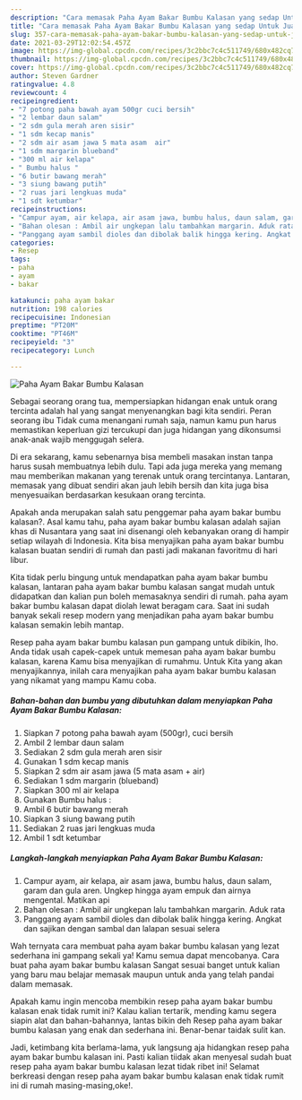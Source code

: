 ```yaml
---
description: "Cara memasak Paha Ayam Bakar Bumbu Kalasan yang sedap Untuk Jualan"
title: "Cara memasak Paha Ayam Bakar Bumbu Kalasan yang sedap Untuk Jualan"
slug: 357-cara-memasak-paha-ayam-bakar-bumbu-kalasan-yang-sedap-untuk-jualan
date: 2021-03-29T12:02:54.457Z
image: https://img-global.cpcdn.com/recipes/3c2bbc7c4c511749/680x482cq70/paha-ayam-bakar-bumbu-kalasan-foto-resep-utama.jpg
thumbnail: https://img-global.cpcdn.com/recipes/3c2bbc7c4c511749/680x482cq70/paha-ayam-bakar-bumbu-kalasan-foto-resep-utama.jpg
cover: https://img-global.cpcdn.com/recipes/3c2bbc7c4c511749/680x482cq70/paha-ayam-bakar-bumbu-kalasan-foto-resep-utama.jpg
author: Steven Gardner
ratingvalue: 4.8
reviewcount: 4
recipeingredient:
- "7 potong paha bawah ayam 500gr cuci bersih"
- "2 lembar daun salam"
- "2 sdm gula merah aren sisir"
- "1 sdm kecap manis"
- "2 sdm air asam jawa 5 mata asam  air"
- "1 sdm margarin blueband"
- "300 ml air kelapa"
- " Bumbu halus "
- "6 butir bawang merah"
- "3 siung bawang putih"
- "2 ruas jari lengkuas muda"
- "1 sdt ketumbar"
recipeinstructions:
- "Campur ayam, air kelapa, air asam jawa, bumbu halus, daun salam, garam dan gula aren. Ungkep hingga ayam empuk dan airnya mengental. Matikan api"
- "Bahan olesan : Ambil air ungkepan lalu tambahkan margarin. Aduk rata"
- "Panggang ayam sambil dioles dan dibolak balik hingga kering. Angkat dan sajikan dengan sambal dan lalapan sesuai selera"
categories:
- Resep
tags:
- paha
- ayam
- bakar

katakunci: paha ayam bakar 
nutrition: 198 calories
recipecuisine: Indonesian
preptime: "PT20M"
cooktime: "PT46M"
recipeyield: "3"
recipecategory: Lunch

---
```



![Paha Ayam Bakar Bumbu Kalasan](https://img-global.cpcdn.com/recipes/3c2bbc7c4c511749/680x482cq70/paha-ayam-bakar-bumbu-kalasan-foto-resep-utama.jpg)

Sebagai seorang orang tua, mempersiapkan hidangan enak untuk orang tercinta adalah hal yang sangat menyenangkan bagi kita sendiri. Peran seorang ibu Tidak cuma menangani rumah saja, namun kamu pun harus memastikan keperluan gizi tercukupi dan juga hidangan yang dikonsumsi anak-anak wajib menggugah selera.

Di era  sekarang, kamu sebenarnya bisa membeli masakan instan tanpa harus susah membuatnya lebih dulu. Tapi ada juga mereka yang memang mau memberikan makanan yang terenak untuk orang tercintanya. Lantaran, memasak yang dibuat sendiri akan jauh lebih bersih dan kita juga bisa menyesuaikan berdasarkan kesukaan orang tercinta. 



Apakah anda merupakan salah satu penggemar paha ayam bakar bumbu kalasan?. Asal kamu tahu, paha ayam bakar bumbu kalasan adalah sajian khas di Nusantara yang saat ini disenangi oleh kebanyakan orang di hampir setiap wilayah di Indonesia. Kita bisa menyajikan paha ayam bakar bumbu kalasan buatan sendiri di rumah dan pasti jadi makanan favoritmu di hari libur.

Kita tidak perlu bingung untuk mendapatkan paha ayam bakar bumbu kalasan, lantaran paha ayam bakar bumbu kalasan sangat mudah untuk didapatkan dan kalian pun boleh memasaknya sendiri di rumah. paha ayam bakar bumbu kalasan dapat diolah lewat beragam cara. Saat ini sudah banyak sekali resep modern yang menjadikan paha ayam bakar bumbu kalasan semakin lebih mantap.

Resep paha ayam bakar bumbu kalasan pun gampang untuk dibikin, lho. Anda tidak usah capek-capek untuk memesan paha ayam bakar bumbu kalasan, karena Kamu bisa menyajikan di rumahmu. Untuk Kita yang akan menyajikannya, inilah cara menyajikan paha ayam bakar bumbu kalasan yang nikamat yang mampu Kamu coba.

<!--inarticleads1-->

##### Bahan-bahan dan bumbu yang dibutuhkan dalam menyiapkan Paha Ayam Bakar Bumbu Kalasan:

1. Siapkan 7 potong paha bawah ayam (500gr), cuci bersih
1. Ambil 2 lembar daun salam
1. Sediakan 2 sdm gula merah aren sisir
1. Gunakan 1 sdm kecap manis
1. Siapkan 2 sdm air asam jawa (5 mata asam + air)
1. Sediakan 1 sdm margarin (blueband)
1. Siapkan 300 ml air kelapa
1. Gunakan  Bumbu halus :
1. Ambil 6 butir bawang merah
1. Siapkan 3 siung bawang putih
1. Sediakan 2 ruas jari lengkuas muda
1. Ambil 1 sdt ketumbar




<!--inarticleads2-->

##### Langkah-langkah menyiapkan Paha Ayam Bakar Bumbu Kalasan:

1. Campur ayam, air kelapa, air asam jawa, bumbu halus, daun salam, garam dan gula aren. Ungkep hingga ayam empuk dan airnya mengental. Matikan api
1. Bahan olesan : Ambil air ungkepan lalu tambahkan margarin. Aduk rata
1. Panggang ayam sambil dioles dan dibolak balik hingga kering. Angkat dan sajikan dengan sambal dan lalapan sesuai selera




Wah ternyata cara membuat paha ayam bakar bumbu kalasan yang lezat sederhana ini gampang sekali ya! Kamu semua dapat mencobanya. Cara buat paha ayam bakar bumbu kalasan Sangat sesuai banget untuk kalian yang baru mau belajar memasak maupun untuk anda yang telah pandai dalam memasak.

Apakah kamu ingin mencoba membikin resep paha ayam bakar bumbu kalasan enak tidak rumit ini? Kalau kalian tertarik, mending kamu segera siapin alat dan bahan-bahannya, lantas bikin deh Resep paha ayam bakar bumbu kalasan yang enak dan sederhana ini. Benar-benar taidak sulit kan. 

Jadi, ketimbang kita berlama-lama, yuk langsung aja hidangkan resep paha ayam bakar bumbu kalasan ini. Pasti kalian tiidak akan menyesal sudah buat resep paha ayam bakar bumbu kalasan lezat tidak ribet ini! Selamat berkreasi dengan resep paha ayam bakar bumbu kalasan enak tidak rumit ini di rumah masing-masing,oke!.

